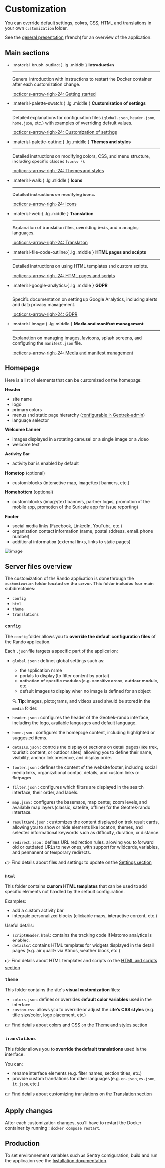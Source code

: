 # Customization

You can override default settings, colors, CSS, HTML and translations in your own `customization` folder.

See the [general presentation](../presentation-fr.md) (french) for an overview of the application.

## Main sections

<div class="grid cards" markdown>

-   :material-brush-outline:{ .lg .middle } __Introduction__

    ---

    General introduction with instructions to restart the Docker container after each customization change.

    [:octicons-arrow-right-24: Getting started](./customization-introduction.md)

-   :material-palette-swatch:{ .lg .middle } __Customization of settings__

    ---

    Detailed explanations for configuration files (`global.json`, `header.json`, `home.json`, etc.) with examples of overriding default values.

    [:octicons-arrow-right-24: Customization of settings](./customization-settings.md)

-   :material-palette-outline:{ .lg .middle } __Themes and styles__

    ---

    Detailed instructions on modifying colors, CSS, and menu structure, including specific classes (`custo-*`).

    [:octicons-arrow-right-24: Themes and styles](./customization-themestyles.md)

-   :material-walk:{ .lg .middle } __Icons__

    ---

    Detailed instructions on modifying icons.

    [:octicons-arrow-right-24: Icons](./customization-icons.md)

-   :material-web:{ .lg .middle } __Translation__

    ---

    Explanation of translation files, overriding texts, and managing languages.

    [:octicons-arrow-right-24: Translation](./customization-translation.md)

-   :material-file-code-outline:{ .lg .middle } __HTML pages and scripts__

    ---

    Detailed instructions on using HTML templates and custom scripts.

    [:octicons-arrow-right-24: HTML pages and scripts](./customization-htmlscripts.md)

-   :material-google-analytics:{ .lg .middle } __GDPR__

    ---

    Specific documentation on setting up Google Analytics, including alerts and data privacy management.

    [:octicons-arrow-right-24: GDPR](./customization-gdpr.md)

-   :material-image:{ .lg .middle } __Media and manifest management__

    ---

    Explanation on managing images, favicons, splash screens, and configuring the `manifest.json` file.

    [:octicons-arrow-right-24: Media and manifest management](./customization-mediamanagement.md)

</div>

## Homepage

Here is a list of elements that can be customized on the homepage:

**Header**

- site name
- logo
- primary colors
- menus and static page hierarchy ([configurable in Geotrek-admin](https://geotrek.readthedocs.io/en/latest/user-manual/static-pages.html#pages-statiques-menus))
- language selector

**Welcome banner**

- images displayed in a rotating carousel or a single image or a video
- welcome text

**Activity Bar**

- activity bar is enabled by default

**Hometop** (optional)

- custom blocks (interactive map, image/text banners, etc.)

**Homebottom** (optional)

- custom blocks (image/text banners, partner logos, promotion of the mobile app, promotion of the Suricate app for issue reporting)

**Footer**

- social media links (Facebook, LinkedIn, YouTube, etc.)
- organization contact information (name, postal address, email, phone number)
- additional information (external links, links to static pages)

![image](../img/pageaccueil.jpg)

## Server files overview

The customization of the Rando application is done through the `customization` folder located on the server. This folder includes four main subdirectories:

- `config`  
- `html`  
- `theme`  
- `translations`  

### `config`

The `config` folder allows you to **override the default configuration files** of the Rando application.

Each `.json` file targets a specific part of the application:

- `global.json` : defines global settings such as:
    - the application name
    - portals to display (to filter content by portal)
    - activation of specific modules (e.g. sensitive areas, outdoor module, etc.)
    - default images to display when no image is defined for an object

    🔍 **Tip**: images, pictograms, and videos used should be stored in the `media` folder.

- `header.json` : configures the header of the Geotrek-rando interface, including the logo, available languages and default language.
- `home.json` : configures the homepage content, including highlighted or suggested items.
- `details.json` : controls the display of sections on detail pages (like trek, touristic content, or outdoor sites), allowing you to define their name, visibility, anchor link presence, and display order.
- `footer.json` : defines the content of the website footer, including social media links, organizational contact details, and custom links or flatpages.
- `filter.json` : configures which filters are displayed in the search interface, their order, and labels.
- `map.json` : configures the basemaps, map center, zoom levels, and available map layers (classic, satellite, offline) for the Geotrek-rando interface.
- `resultCard.json` : customizes the content displayed on trek result cards, allowing you to show or hide elements like location, themes, and selected informational keywords such as difficulty, duration, or distance.
- `redirect.json` : defines URL redirection rules, allowing you to forward old or outdated URLs to new ones, with support for wildcards, variables, and permanent or temporary redirects.

👉 Find details about files and settings to update on the [Settings section](./customization-settings.md)

### `html`

This folder contains **custom HTML templates** that can be used to add specific elements not handled by the default configuration.

Examples:

- add a custom activity bar
- integrate personalized blocks (clickable maps, interactive content, etc.)

Useful details:

- `scriptHeader.html`: contains the tracking code if Matomo analytics is enabled.
- `details/`: contains HTML templates for widgets displayed in the detail pages (e.g. air quality via Atmos, weather block, etc.)

👉 Find details about HTML templates and scripts on the [HTML and scripts section](./customization-htmlscripts.md)

### `theme`

This folder contains the site's **visual customization** files:

- `colors.json`: defines or overrides **default color variables** used in the interface.
- `custom.css`: allows you to override or adjust the **site’s CSS styles** (e.g. title size/color, logo placement, etc.)

👉 Find details about colors and CSS on the [Theme and styles section](./customization-themestyles.md)

### `translations`

This folder allows you to **override the default translations** used in the interface.

You can:

- rename interface elements (e.g. filter names, section titles, etc.)
- provide custom translations for other languages (e.g. `en.json`, `es.json`, `it.json`, etc.)

👉 Find details about customizing translations on the [Translation section](./customization-translation.md)

## Apply changes

After each customization changes, you'll have to restart the Docker container by running : `docker compose restart`.

## Production

To set environnement variables such as Sentry configuration, build and run the application see the [Installation documentation](../installation.md).
